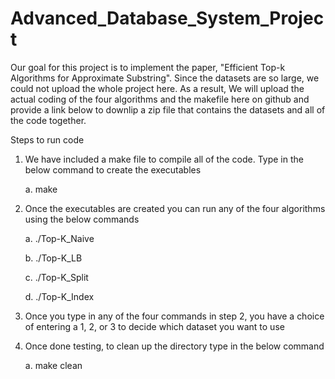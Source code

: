 # Advanced_Database_System_Project
Our goal for this project is to implement the paper, "Efficient Top-k Algorithms for Approximate Substring". Since the datasets are so large, we could not upload the whole project here. As a result, We will upload the actual coding of the four algorithms and the makefile here on github and provide a link below to downlip a zip file that contains the datasets and all of the code together.
 
 Steps to run code
 1. We have included a make file to compile all of the code. Type in the below command to create the executables
 
    a. make
    
 2. Once the executables are created you can run any of the four algorithms using the below commands
 
    a. ./Top-K_Naive
    
    b. ./Top-K_LB
    
    c. ./Top-K_Split
    
    d. ./Top-K_Index
    
 3. Once you type in any of the four commands in step 2, you have a choice of entering a 1, 2, or 3 to decide which dataset you want to use
 4. Once done testing, to clean up the directory type in the below command
 
    a. make clean

